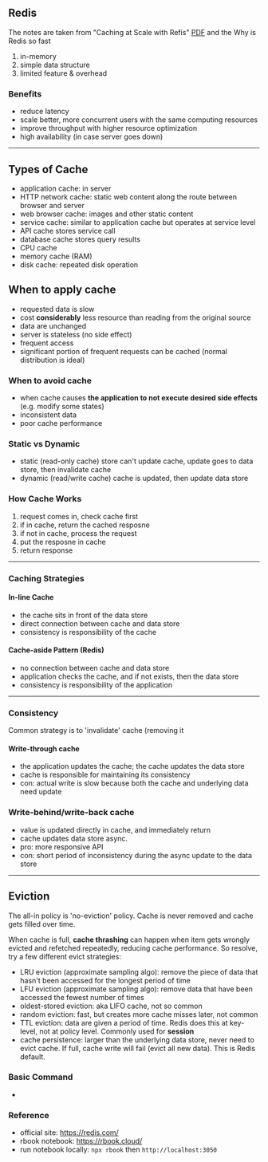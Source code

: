 ## Redis

The notes are taken from "Caching at Scale with Refis" [PDF](https://secret-garden-library.s3.amazonaws.com/caching-at-scale-with-redis-updated-2021-12-04.pdf) and the
Why is Redis so fast

1. in-memory
2. simple data structure
3. limited feature & overhead

### Benefits

- reduce latency
- scale better, more concurrent users with the same computing resources
- improve throughput with higher resource optimization
- high availability (in case server goes down)

---

## Types of Cache

- application cache: in server
- HTTP network cache: static web content along the route between browser and server
- web browser cache: images and other static content
- service cache: similar to application cache but operates at service level
- API cache stores service call
- database cache stores query results
- CPU cache
- memory cache (RAM)
- disk cache: repeated disk operation

## When to apply cache

- requested data is slow
- cost **considerably** less resource than reading from the original source
- data are unchanged
- server is stateless (no side effect)
- frequent access
- significant portion of frequent requests can be cached (normal distribution is ideal)

### When to avoid cache

- when cache causes **the application to not execute desired side effects** (e.g. modify some states)
- inconsistent data
- poor cache performance

### Static vs Dynamic

- static (read-only cache) store can't update cache, update goes to data store, then invalidate cache
- dynamic (read/write cache) cache is updated, then update data store

### How Cache Works

1. request comes in, check cache first
2. if in cache, return the cached resposne
3. if not in cache, process the request
4. put the resposne in cache
5. return response

---

### Caching Strategies

#### In-line Cache

- the cache sits in front of the data store
- direct connection between cache and data store
- consistency is responsibility of the cache

#### Cache-aside Pattern (Redis)

- no connection between cache and data store
- application checks the cache, and if not exists, then the data store
- consistency is responsibility of the application

---

### Consistency

Common strategy is to 'invalidate' cache (removing it

#### Write-through cache

- the application updates the cache; the cache updates the data store
- cache is responsible for maintaining its consistency
- con: actual write is slow because both the cache and underlying data need update

### Write-behind/write-back cache

- value is updated directly in cache, and immediately return
- cache updates data store async.
- pro: more responsive API
- con: short period of inconsistency during the async update to the data store

---

## Eviction

The all-in policy is 'no-eviction' policy. Cache is never removed and cache gets filled over time.

When cache is full, **cache thrashing** can happen when item gets wrongly evicted and refetched repeatedly, reducing cache performance. So resolve, try a few different evict strategies:

- LRU eviction (approximate sampling algo): remove the piece of data that hasn't been accessed for the longest period of time
- LFU eviction (approximate sampling algo): remove data that have been accessed the fewest number of times
- oldest-stored eviction: aka LIFO cache, not so common
- random eviction: fast, but creates more cache misses later, not common
- TTL eviction: data are given a period of time. Redis does this at key-level, not at policy level. Commonly used for **session**
- cache persistence: larger than the underlying data store, never need to evict cache. If full, cache write will fail (evict all new data). This is Redis default.

### Basic Command

-

### Reference

- official site: https://redis.com/
- rbook notebook: https://rbook.cloud/
- run notebook locally: `npx rbook` then `http://localhost:3050`

